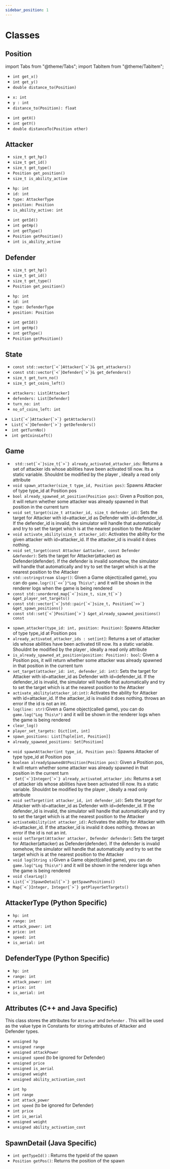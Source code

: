 ```yaml
---
sidebar_position: 1
---
```


# Classes

## Position

import Tabs from "@theme/Tabs";
import TabItem from "@theme/TabItem";

<Tabs>
  <TabItem value="C++" label="C++" default>
  <ul>
  <li><code>int get_x() </code> </li>
  <li><code>int get_y() </code></li>
  <li><code>double distance_to(Position)</code></li>
  </ul>

  </TabItem>
  <TabItem value="Python" label="Python">
  <ul>
  <li><code>x: int </code> </li>
  <li><code>y : int</code></li>
  <li><code>distance_to(Position): float</code></li>
  </ul>
  </TabItem>
  <TabItem value="Java" label="Java">
  <ul>
  <li><code>int getX()</code></li>
  <li><code>int getY()</code></li>
  <li><code>double distanceTo(Position other)</code></li>
  </ul>
  </TabItem>
</Tabs>

## Attacker

<Tabs>
  <TabItem value="C++" label="C++" default>
  <ul>
  <li><code>size_t get_hp() </code> </li>
  <li><code>size_t get_id() </code></li>
  <li><code>size_t get_type()</code></li>
  <li><code>Position get_position()</code></li>
  <li><code>size_t is_ability_active</code></li>
  </ul>

  </TabItem>
  <TabItem value="Python" label="Python">
  <ul>
  <li><code>hp: int </code> </li>
  <li><code>id: int  </code></li>
  <li><code>type: AttackerType</code></li>
  <li><code>position: Position</code></li>
  <li><code>is_ability_active: int</code></li>
  </ul>
  </TabItem>
  <TabItem value="Java" label="Java">
  <ul>
  <li><code>int getId()</code></li>
  <li><code>int getHp()</code></li>
  <li><code>int getType()</code></li>
  <li><code>Position getPosition()</code></li>
  <li><code>int is_ability_active</code></li>
  </ul>
  </TabItem>
</Tabs>

## Defender

<Tabs>
  <TabItem value="C++" label="C++" default>
  <ul>
  <li><code>size_t get_hp() </code> </li>
  <li><code>size_t get_id() </code></li>
  <li><code>size_t get_type()</code></li>
  <li><code>Position get_position()</code></li>
  </ul>

  </TabItem>
  <TabItem value="Python" label="Python">
  <ul>
  <li><code>hp: int </code> </li>
  <li><code>id: int  </code></li>
  <li><code>type: DefenderType</code></li>
  <li><code>position: Position</code></li>
  </ul>
  </TabItem>
  <TabItem value="Java" label="Java">
  <ul>
  <li><code>int getId()</code></li>
  <li><code>int getHp()</code></li>
  <li><code>int getType()</code></li>
  <li><code>Position getPosition()</code></li>
  </ul>
  </TabItem>
</Tabs>

## State

<Tabs>
  <TabItem value="C++" label="C++" default>
  <ul>
  <li><code>const std::vector{`<`}Attacker{`>`}& get_attackers() </code> </li>
  <li><code>const std::vector{`<`}Defender{`>`}& get_defenders() </code> </li>
  <li><code>size_t get_turn_no()</code> </li>
  <li><code>size_t get_coins_left()</code> </li>
  </ul>

  </TabItem>
  <TabItem value="Python" label="Python">
  <ul>
  <li><code>attackers: List[Attacker]</code> </li>
  <li><code>defenders: List[Defender]</code></li>
  <li><code>turn_no: int</code></li>
  <li><code>no_of_coins_left: int</code></li>
  </ul>
  </TabItem>
  <TabItem value="Java" label="Java">
    <li><code>List{`<`}Attacker{`>`} getAttackers()</code></li>
    <li><code>List{`<`}Defender{`>`} getDefenders()</code></li>
    <li><code>int getTurnNo()</code></li>
    <li><code>int getCoinsLeft()</code></li>
  </TabItem>
</Tabs>


## Game

<Tabs>
  <TabItem value="C++" label="C++" default>
  <ul>
  <li><code> std::set{`<`}size_t{`>`} already_activated_attacker_ids</code>: Returns a set of attacker ids whose abilities have been activated till now. Its a static variable. Shouldnt be modified by the player , ideally a read only attribute</li>
  <li><code>void spawn_attacker(size_t type_id, Position pos)</code>: Spawns Attacker of type type_id at Position pos </li>
  <li><code>bool already_spawned_at_position(Position pos)</code>: Given a Position pos, it will return whether some attacker was already spawned in that position in the current turn</li>
  <li><code>void set_target(size_t attacker_id, size_t defender_id)</code>: Sets the target for Attacker with id=attacker_id as Defender with id=defender_id. If the defender_id is invalid, the simulator will handle that automatically and try to set the target which is at the nearest position to the Attacker</li>
  <li><code>void activate_ability(size_t attacker_id)</code>: Activates the ability for the given attacker with id=attacker_id. If the attacker_id is invalid it does nothing.</li>
  <li><code>void set_target(const Attacker &attacker, const Defender &defender)</code>: Sets the target for Attacker(attacker) as Defender(defender). If the defender is invalid somehow, the simulator will handle that automatically and try to set the target which is at the nearest position to the Attacker </li>
  <li><code>std::ostringstream &logr()</code>: Given a Game object(called game), you can do <code>game.logr(){`<<`}"Log This\n";</code> and it will be shown in the renderer logs when the game is being rendered </li>
  <li><code>const std::unordered_map{`<`}size_t, size_t{`>`} &get_player_set_targets()</code></li>
  <li><code>const std::vector{`<`}std::pair{`<`}size_t, Position{`>>`} &get_spawn_positions()</code></li>
  <li><code>const std::set{`<`}Position{`>`} &get_already_spawned_positions() const</code></li>

  </ul>

  </TabItem>
  <TabItem value="Python" label="Python">
  <ul>
  <li><code>spawn_attacker(type_id: int, position: Position)</code>: Spawns Attacker of type type_id at Position pos</li>
  <li><code>already_activated_attacker_ids : set[int]</code>: Returns a set of attacker ids whose abilities have been activated till now. Its a static variable. Shouldnt be modified by the player , ideally a read only attribute</li>
  <li><code>is_already_spawned_at_position(position: Position): bool</code>: Given a Position pos, it will return whether some attacker was already spawned in that position in the current turn</li>
  <li><code>set_target(attacker_id: int, defender_id: int)</code>: Sets the target for Attacker with id=attacker_id as Defender with id=defender_id. If the defender_id is invalid, the simulator will handle that automatically and try to set the target which is at the nearest position to the Attacker</li>
  <li><code>activate_ability(attacker_id:int)</code>: Activates the ability for Attacker with id=attacker_id. If the attacker_id is invalid it does nothing. throws an error if the id is not an int.</li>
  <li><code>log(line: str)</code>:Given a Game object(called game), you can do <code>game.log("Log This\n")</code> and it will be shown in the renderer logs when the game is being rendered</li>
  <li><code>clear_log()</code> </li>
  <li><code>player_set_targets: Dict[int, int]</code> </li>
  <li><code>spawn_positions: List[Tuple[int, Position]]</code> </li>
  <li><code>already_spawned_positions: Set[Position]</code> </li>
  </ul>
  </TabItem>
  <TabItem value="Java" label="Java">
  <ul>
  <li><code>void spawnAttacker(int type_id, Position pos)</code>: Spawns Attacker of type type_id at Position pos </li>
  <li><code>boolean alreadySpawnedAtPosition(Position pos)</code>: Given a Position pos, it will return whether some attacker was already spawned in that position in the current turn </li>
  <li><code> Set{`<`}Integer{`>`} already_activated_attacker_ids</code>: Returns a set of attacker ids whose abilities have been activated till now. Its a static variable. Shouldnt be modified by the player , ideally a read only attribute</li>
  <li><code>void setTarget(int attacker_id, int defender_id)</code>: Sets the target for Attacker with id=attacker_id as Defender with id=defender_id. If the defender_id is invalid, the simulator will handle that automatically and try to set the target which is at the nearest position to the Attacker</li>
  <li><code>activateAbility(int attacker_id)</code>: Activates the ability for Attacker with id=attacker_id. If the attacker_id is invalid it does nothing. throws an error if the id is not an int.</li>
  <li><code>void setTarget(Attacker attacker, Defender defender)</code>: Sets the target for Attacker(attacker) as Defender(defender). If the defender is invalid somehow, the simulator will handle that automatically and try to set the target which is at the nearest position to the Attacker </li>
  <li><code>void log(String s)</code>Given a Game object(called game), you can do <code>game.log("Log This\n")</code> and it will be shown in the renderer logs when the game is being rendered </li>
  <li><code>void clearLog()</code> </li>
  <li><code>List{`<`}SpawnDetail{`>`} getSpawnPositions()</code> </li>
  <li><code>Map{`<`}Integer, Integer{`>`} getPlayerSetTargets()</code> </li>
  </ul>
  </TabItem>
</Tabs>

## AttackerType (Python Specific)

- `hp: int`
- `range: int`
- `attack_power: int`
- `price: int`
- `speed: int`
- `is_aerial: int`

## DefenderType (Python Specific)

- `hp: int`
- `range: int`
- `attack_power: int`
- `price: int`
- `is_aerial: int`

## Attributes (C++ and Java Specific)

This class stores the attributes for `Attacker` and `Defender` . This will be used as the value type in Constants for storing attributes of Attacker and Defender types.

<Tabs>
  <TabItem value="C++" label="C++" default>
    <ul>
      <li>
        <code>unsigned hp</code>
      </li>
      <li>
        <code>unsigned range</code>
      </li>
      <li>
        <code>unsigned attackPower</code>
      </li>
      <li>
        <code>unsigned speed</code> (to be ignored for Defender)
      </li>
      <li>
        <code>unsigned price</code>
      </li>
      <li>
        <code>unsigned is_aerial</code>
      </li>
      <li>
        <code>unsigned weight</code>
      </li>
      <li>
        <code>unsigned ability_activation_cost</code>
      </li>
    </ul>
  </TabItem>
  <TabItem value="Java" label="Java">
    <ul>
      <li>
        <code>int hp</code>
      </li>
      <li>
        <code>int range</code>
      </li>
      <li>
        <code>int attack_power</code>
      </li>
      <li>
        <code>int speed</code> (to be ignored for Defender)
      </li>
      <li>
        <code>int price</code>
      </li>
      <li>
        <code>int is_aerial</code>
      </li>
      <li>
        <code>unsigned weight</code>
      </li>
      <li>
        <code>unsigned ability_activation_cost</code>
      </li>
    </ul>
  </TabItem>
</Tabs>

## SpawnDetail (Java Specific)

- `int getTypeId()` : Returns the typeId of the spawn
- `Position getPos()`: Returns the position of the spawn
